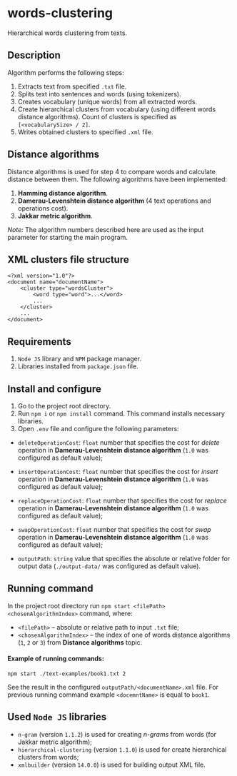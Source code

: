 # words-clustering
Hierarchical words clustering from texts.

## Description
Algorithm performs the following steps:
1. Extracts text from specified `.txt` file.
2. Splits text into sentences and words (using tokenizers).
3. Creates vocabulary (unique words) from all extracted words.
4. Create hierarchical clusters from vocabulary (using different words distance algorithms).
Count of clusters is specified as `[<vocabularySize> / 2]`.
5. Writes obtained clusters to specified `.xml` file.

## Distance algorithms
Distance algorithms is used for step 4 to compare words and calculate distance between them. The following algorithms
have been implemented:

1. **Hamming distance algorithm**.
2. **Damerau-Levenshtein distance algorithm** (4 text operations and operations cost).
3. **Jakkar metric algorithm**.

_Note:_ The algorithm numbers described here are used as the input parameter for starting the main program.

## XML clusters file structure
    <?xml version="1.0"?>
    <document name="documentName">
        <cluster type="wordsCluster">
            <word type="word">...</word>
            ...
        </cluster>
        ...
    </document>

## Requirements
1. `Node JS` library and `NPM` package manager.
2. Libraries installed from `package.json` file.

## Install and configure
1. Go to the project root directory.
2. Run `npm i` or `npm install` command. This command installs necessary libraries.
3. Open `.env` file and configure the following parameters:
- `deleteOperationCost`: `float` number that specifies the cost for _delete_ operation in
**Damerau-Levenshtein distance algorithm** (`1.0` was configured as default value);
- `insertOperationCost`: `float` number that specifies the cost for _insert_ operation in
**Damerau-Levenshtein distance algorithm** (`1.0` was configured as default value);
- `replaceOperationCost`: `float` number that specifies the cost for _replace_ operation in
**Damerau-Levenshtein distance algorithm** (`1.0` was configured as default value);
- `swapOperationCost`: `float` number that specifies the cost for _swap_ operation in
**Damerau-Levenshtein distance algorithm** (`1.0` was configured as default value);

- `outputPath`: `string` value that specifies the absolute or relative folder for output data
(`./output-data/` was configured as default value).

## Running command
In the project root directory run `npm start <filePath> <chosenAlgorithmIndex>` command, where:
- `<filePath>` – absolute or relative path to input `.txt` file;
- `<chosenAlgorithmIndex>` – the index of one of words distance algorithms (`1`, `2` or `3`) from
**Distance algorithms** topic.

#### Example of running commands:
`npm start ./text-examples/book1.txt 2`

See the result in the configured `outputPath/<documentName>.xml` file.
For previous running command example `<docemntName>` is equal to `book1`.

## Used `Node JS` libraries
- `n-gram` (version `1.1.2`) is used for creating _n-grams_ from words (for Jakkar metric algorithm);
- `hierarchical-clustering` (version `1.1.0`) is used for create hierarchical clusters from words;
- `xmlbuilder` (version `14.0.0`) is used for building output XML file.
